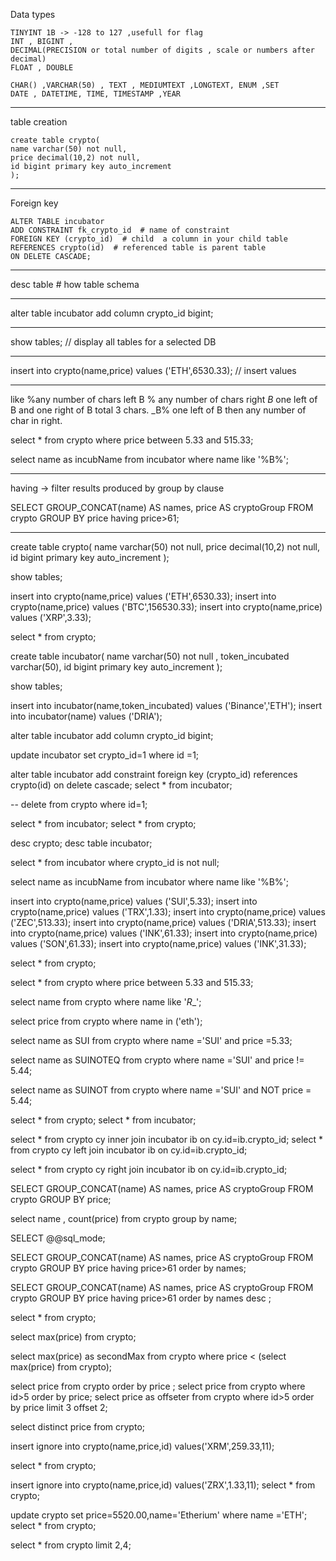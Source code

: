 Data types 

    TINYINT 1B -> -128 to 127 ,usefull for flag 
    INT , BIGINT ,
    DECIMAL(PRECISION or total number of digits , scale or numbers after decimal)
    FLOAT , DOUBLE 

    CHAR() ,VARCHAR(50) , TEXT , MEDIUMTEXT ,LONGTEXT, ENUM ,SET 
    DATE , DATETIME, TIME, TIMESTAMP ,YEAR

---

table creation 

    create table crypto(
    name varchar(50) not null, 
    price decimal(10,2) not null, 
    id bigint primary key auto_increment
    );

---


Foreign key 

    ALTER TABLE incubator
    ADD CONSTRAINT fk_crypto_id  # name of constraint 
    FOREIGN KEY (crypto_id)  # child  a column in your child table 
    REFERENCES crypto(id)  # referenced table is parent table
    ON DELETE CASCADE;

---

desc table # how table schema 

---

alter table incubator add column crypto_id  bigint;

---

show tables; // display all tables for a selected DB 

---

insert into crypto(name,price) values ('ETH',6530.33);  // insert values 

---

like 
%any number of chars left B % any number of chars right 
_B_  one left of B and one right of B  total 3 chars.
_B%  one left of B then any number of char in right.

select * from crypto where price between 5.33 and 515.33;

select name as incubName from  incubator where name like '%B%';


----

having -> filter results produced by group by clause 

SELECT GROUP_CONCAT(name) AS names, price AS cryptoGroup
FROM crypto
GROUP BY price having price>61;


----







 

create table crypto(
name varchar(50) not null, 
price decimal(10,2) not null, 
id bigint primary key auto_increment
);


show tables;

insert into crypto(name,price) values ('ETH',6530.33);
insert into crypto(name,price) values ('BTC',156530.33);
insert into crypto(name,price) values ('XRP',3.33);


select * from crypto;



create table incubator(
name varchar(50) not null , 
token_incubated varchar(50), 
id bigint primary key auto_increment
);

show tables; 


insert into incubator(name,token_incubated) values ('Binance','ETH');
insert into incubator(name) values ('DRIA');
 
  
 
 alter table incubator add column crypto_id  bigint;
 
  
update incubator set crypto_id=1  where id =1;

alter table incubator add constraint foreign key (crypto_id) references crypto(id) on delete cascade;
  select * from incubator;
  
  
-- delete from crypto where id=1;

  select * from incubator;
select * from crypto;

desc crypto;
desc table incubator;



select * from incubator where  crypto_id is not null;


select name as incubName from  incubator where name like '%B%';

insert into crypto(name,price) values ('SUI',5.33);
insert into crypto(name,price) values ('TRX',1.33);
insert into crypto(name,price) values ('ZEC',513.33);
insert into crypto(name,price) values ('DRIA',513.33);
insert into crypto(name,price) values ('INK',61.33);
insert into crypto(name,price) values ('SON',61.33);
insert into crypto(name,price) values ('INK',31.33);

select * from crypto;


select * from crypto where price between 5.33 and 515.33;



select name from crypto where name like '_R__';


select price  from crypto where name in ('eth');


select name as SUI from crypto where name ='SUI' and price =5.33;


select name as SUINOTEQ from crypto where name ='SUI' and price != 5.44;

select name as SUINOT from crypto where name ='SUI' and  NOT price = 5.44;


select * from crypto;
select * from incubator;


select * from crypto cy inner join incubator ib on cy.id=ib.crypto_id;
select * from crypto cy left join incubator ib on cy.id=ib.crypto_id;

select * from crypto cy right join incubator ib on cy.id=ib.crypto_id;


SELECT GROUP_CONCAT(name) AS names, price AS cryptoGroup
FROM crypto
GROUP BY price;


select name , count(price) from crypto group by name;


SELECT @@sql_mode;


SELECT GROUP_CONCAT(name) AS names, price AS cryptoGroup
FROM crypto
GROUP BY price having price>61 order by names;

SELECT GROUP_CONCAT(name) AS names, price AS cryptoGroup
FROM crypto
GROUP BY price having price>61 order by names desc ;


select * from crypto;


select max(price) from crypto;

select max(price) as secondMax from crypto where price 
< (select max(price) from crypto);

select price from crypto order by price ;
select price from crypto where id>5 order by price;
select price as offseter from crypto where id>5 order by price  limit 3 offset 2;


select distinct price from crypto;


insert ignore into crypto(name,price,id) values('XRM',259.33,11);

select * from crypto;


insert ignore into crypto(name,price,id) values('ZRX',1.33,11);
select * from crypto;

update crypto set price=5520.00,name='Etherium'  where name ='ETH';
select * from crypto;

select * from crypto limit 2,4; 



